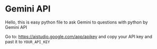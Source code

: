 <h1>Gemini API</h1>
<p>Hello, this is easy python file to ask Gemini to questions with python by Gemini API</p>
<p>Go to: <a href="https://aistudio.google.com/app/apikey">https://aistudio.google.com/app/apikey</a> and copy your API key and past it to <code>YOUR_API_KEY</code></p>
